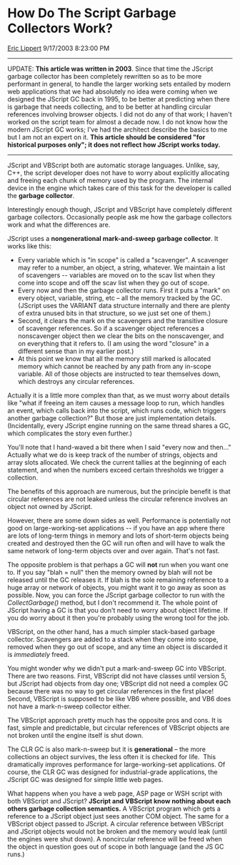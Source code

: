 # How Do The Script Garbage Collectors Work?

[Eric Lippert](https://social.msdn.microsoft.com/profile/Eric%20Lippert) 9/17/2003 8:23:00 PM

-----

UPDATE: **This article was written in 2003**. Since that time the JScript garbage collector has been completely rewritten so as to be more performant in general, to handle the larger working sets entailed by modern web applications that we had absolutely no idea were coming when we designed the JScript GC back in 1995, to be better at predicting when there is garbage that needs collecting, and to be better at handling circular references involving browser objects. I did not do any of that work; I haven't worked on the script team for almost a decade now. I do not know how the modern JScript GC works; I've had the architect describe the basics to me but I am not an expert on it. **This article should be considered "for historical purposes only"; it does not reflect how JScript works today.**

-----

JScript and VBScript both are automatic storage languages. Unlike, say, C++, the script developer does not have to worry about explicitly allocating and freeing each chunk of memory used by the program. The internal device in the engine which takes care of this task for the developer is called the **garbage collector**.

Interestingly enough though, JScript and VBScript have completely different garbage collectors. Occasionally people ask me how the garbage collectors work and what the differences are.

JScript uses a **nongenerational mark-and-sweep garbage collector**. It works like this:

  - Every variable which is "in scope" is called a "scavenger". A scavenger may refer to a number, an object, a string, whatever. We maintain a list of scavengers -- variables are moved on to the scav list when they come into scope and off the scav list when they go out of scope.
  - Every now and then the garbage collector runs. First it puts a "mark" on every object, variable, string, etc – all the memory tracked by the GC. (JScript uses the VARIANT data structure internally and there are plenty of extra unused bits in that structure, so we just set one of them.)
  - Second, it clears the mark on the scavengers and the transitive closure of scavenger references. So if a scavenger object references a nonscavenger object then we clear the bits on the nonscavenger, and on everything that it refers to. (I am using the word "closure" in a different sense than in my earlier post.)
  - At this point we know that all the memory still marked is allocated memory which cannot be reached by any path from any in-scope variable. All of those objects are instructed to tear themselves down, which destroys any circular references.

Actually it is a little more complex than that, as we must worry about details like "what if freeing an item causes a message loop to run, which handles an event, which calls back into the script, which runs code, which triggers another garbage collection?" But those are just implementation details. (Incidentally, every JScript engine running on the same thread shares a GC, which complicates the story even further.)

You'll note that I hand-waved a bit there when I said "every now and then..." Actually what we do is keep track of the number of strings, objects and array slots allocated. We check the current tallies at the beginning of each statement, and when the numbers exceed certain thresholds we trigger a collection.

The benefits of this approach are numerous, but the principle benefit is that circular references are not leaked unless the circular reference involves an object not owned by JScript.

However, there are some down sides as well. Performance is potentially not good on large-working-set applications -- if you have an app where there are lots of long-term things in memory and lots of short-term objects being created and destroyed then the GC will run often and will have to walk the same network of long-term objects over and over again. That's not fast.

The opposite problem is that perhaps a GC will **not** run when you want one to. If you say "blah = null" then the memory owned by blah will not be released until the GC releases it. If blah is the sole remaining reference to a huge array or network of objects, you might want it to go away as soon as possible. Now, you can force the JScript garbage collector to run with the *CollectGarbage()* method, but I don't recommend it. The whole point of JScript having a GC is that you don't need to worry about object lifetime. If you do worry about it then you're probably using the wrong tool for the job.

VBScript, on the other hand, has a much simpler stack-based garbage collector. Scavengers are added to a stack when they come into scope, removed when they go out of scope, and any time an object is discarded it is *immediately* freed.

You might wonder why we didn't put a mark-and-sweep GC into VBScript. There are two reasons. First, VBScript did not have classes until version 5, but JScript had objects from day one; VBScript did not need a complex GC because there was no way to get circular references in the first place\! Second, VBScript is supposed to be like VB6 where possible, and VB6 does not have a mark-n-sweep collector either.

The VBScript approach pretty much has the opposite pros and cons. It is fast, simple and predictable, but circular references of VBScript objects are not broken until the engine itself is shut down.

The CLR GC is also mark-n-sweep but it is **generational** – the more collections an object survives, the less often it is checked for life.  This dramatically improves performance for large-working-set applications. Of course, the CLR GC was designed for industrial-grade applications, the JScript GC was designed for simple little web pages.

What happens when you have a web page, ASP page or WSH script with both VBScript and JScript? **JScript and VBScript know nothing about each others garbage collection semantics.** A VBScript program which gets a reference to a JScript object just sees another COM object. The same for a VBScript object passed to JScript. A circular reference between VBScript and JScript objects would not be broken and the memory would leak (until the engines were shut down). A noncircular reference will be freed when the object in question goes out of scope in both language (and the JS GC runs.)

